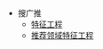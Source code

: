 - 搜广推
    - [特征工程](https://mp.weixin.qq.com/s/Qml2OwR-Pu9yqiKxGp1T5Q)
    - [推荐领域特征工程](https://mp.weixin.qq.com/s/znXKG9EDEQDl7jlnpUpFCA)